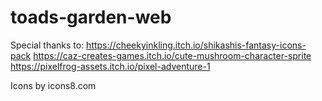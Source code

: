 # toads-garden-web
Special thanks to: 
https://cheekyinkling.itch.io/shikashis-fantasy-icons-pack 
https://caz-creates-games.itch.io/cute-mushroom-character-sprite 
https://pixelfrog-assets.itch.io/pixel-adventure-1

Icons by icons8.com
